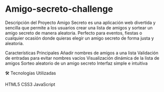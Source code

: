# Amigo-secreto-challenge
Descripción del Proyecto
  Amigo Secreto es una aplicación web divertida y sencilla que permite a los usuarios crear una   lista de amigos y sortear un amigo secreto de manera aleatoria. Perfecto para eventos, fiestas o cualquier ocasión donde quieras elegir un amigo secreto de forma justa y aleatoria.

Características Principales
  Añadir nombres de amigos a una lista
  Validación de entradas para evitar nombres vacíos
  Visualización dinámica de la lista de amigos
  Sorteo aleatorio de un amigo secreto
  Interfaz simple e intuitiva

🛠️ Tecnologías Utilizadas

  HTML5
  CSS3
  JavaScript 
